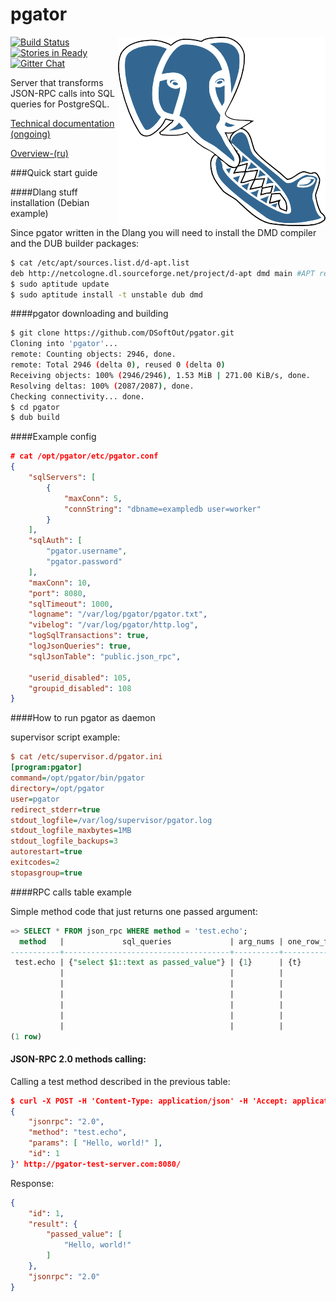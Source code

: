 pgator
=============
[![Build Status](https://travis-ci.org/DSoftOut/pgator.png?branch=master)](https://travis-ci.org/DSoftOut/pgator)
<img align="right" src="pgator.png" />
[![Stories in Ready](https://badge.waffle.io/dsoftout/pgator.png?label=ready&title=Ready)](https://waffle.io/dsoftout/pgator)
[![Gitter Chat](https://badges.gitter.im/DSoftOut/pgator.png)](https://gitter.im/DSoftOut/pgator)

Server that transforms JSON-RPC calls into SQL queries for PostgreSQL.

[Technical documentation (ongoing)](http://dsoftout.github.io/pgator/app.html)

[Overview-(ru)](https://github.com/DSoftOut/pgator/wiki/Overview-(ru))

###Quick start guide

####Dlang stuff installation (Debian example)

Since pgator written in the Dlang you will need to install the DMD compiler and the DUB builder packages:

```bash
$ cat /etc/apt/sources.list.d/d-apt.list 
deb http://netcologne.dl.sourceforge.net/project/d-apt dmd main #APT repository for D
$ sudo aptitude update
$ sudo aptitude install -t unstable dub dmd
```

####pgator downloading and building

```bash
$ git clone https://github.com/DSoftOut/pgator.git
Cloning into 'pgator'...
remote: Counting objects: 2946, done.
remote: Total 2946 (delta 0), reused 0 (delta 0)
Receiving objects: 100% (2946/2946), 1.53 MiB | 271.00 KiB/s, done.
Resolving deltas: 100% (2087/2087), done.
Checking connectivity... done.
$ cd pgator
$ dub build
```

####Example config

```json
# cat /opt/pgator/etc/pgator.conf 
{
	"sqlServers": [
		{
			"maxConn": 5,
			"connString": "dbname=exampledb user=worker"
		}
	],
	"sqlAuth": [
		"pgator.username",
		"pgator.password"
	],
	"maxConn": 10,
	"port": 8080,
	"sqlTimeout": 1000,
	"logname": "/var/log/pgator/pgator.txt",
	"vibelog": "/var/log/pgator/http.log",
	"logSqlTransactions": true,
	"logJsonQueries": true,
	"sqlJsonTable": "public.json_rpc",

	"userid_disabled": 105,
	"groupid_disabled": 108
}

```

####How to run pgator as daemon

supervisor script example:

```ini
$ cat /etc/supervisor.d/pgator.ini
[program:pgator]
command=/opt/pgator/bin/pgator
directory=/opt/pgator
user=pgator
redirect_stderr=true
stdout_logfile=/var/log/supervisor/pgator.log
stdout_logfile_maxbytes=1MB
stdout_logfile_backups=3
autorestart=true
exitcodes=2
stopasgroup=true

```

####RPC calls table example

Simple method code that just returns one passed argument:

```sql
=> SELECT * FROM json_rpc WHERE method = 'test.echo';
  method   |             sql_queries             | arg_nums | one_row_flags | set_username | need_cache | read_only | reset_caches | reset_by |  commentary   
-----------+-------------------------------------+----------+---------------+--------------+------------+-----------+--------------+----------+---------------
 test.echo | {"select $1::text as passed_value"} | {1}      | {t}           | f            | f          | f         | {}           | {}       | Echo testing +
           |                                     |          |               |              |            |           |              |          |              +
           |                                     |          |               |              |            |           |              |          | @Params:     +
           |                                     |          |               |              |            |           |              |          | $1 - value   +
           |                                     |          |               |              |            |           |              |          |              +
           |                                     |          |               |              |            |           |              |          | @Returns:    +
           |                                     |          |               |              |            |           |              |          | value
(1 row)
```

#### JSON-RPC 2.0 methods calling:

Calling a test method described in the previous table:
```json
$ curl -X POST -H 'Content-Type: application/json' -H 'Accept: application/json' --data '
{
    "jsonrpc": "2.0",
    "method": "test.echo",
    "params": [ "Hello, world!" ],
    "id": 1
}' http://pgator-test-server.com:8080/
```

Response:
```json
{
	"id": 1,
	"result": {
		"passed_value": [
			"Hello, world!"
		]
	},
	"jsonrpc": "2.0"
}
```
